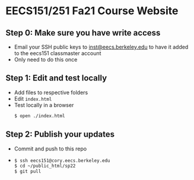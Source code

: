 # EECS151/251 Fa21 Course Website

## Step 0: Make sure you have write access

  - Email your SSH public keys to inst@eecs.berkeley.edu to have it added to the eecs151 classmaster account
  - Only need to do this once

## Step 1: Edit and test locally
  - Add files to respective folders
  - Edit `index.html`
  - Test locally in a browser
    ```sh
    $ open ./index.html
    ```
  
## Step 2: Publish your updates
  - Commit and push to this repo
  - 
    ```sh
    $ ssh eecs151@cory.eecs.berkeley.edu
    $ cd ~/public_html/sp22
    $ git pull
    ```

